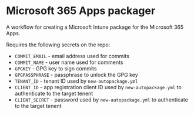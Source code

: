 # Microsoft 365 Apps packager

A workflow for creating a Microsoft Intune package for the Microsoft 365 Apps.

Requires the following secrets on the repo:

* `COMMIT_EMAIL` - email address used for commits
* `COMMIT_NAME` - user name used for comments
* `GPGKEY` - GPG key to sign commits
* `GPGPASSPHRASE` - passphrase to unlock the GPG key
* `TENANT_ID` - tenant ID used by `new-autopackage.yml`
* `CLIENT_ID` - app registration client ID used by `new-autopackage.yml` to authenticate to the target tenent
* `CLIENT_SECRET` - password used by `new-autopackage.yml` to authenticate to the target tenent
